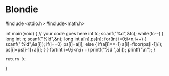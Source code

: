# Blondie
#include <stdio.h>
#include<math.h>

int main(void) {
	// your code goes here
	int tc;
	scanf("%d",&tc);
	while(tc--)
	{
	    long int n;
	    scanf("%ld",&n);
	    long int a[n],ps[n];
	    for(int i=0;i<n;i++)
	    {
	        scanf("%ld",&a[i]);
	        if(i==0)
	            ps[i]=a[i];
	        else
	        {
	            if(a[i]==-1)
	                a[i]=floor(ps[i-1]/i);
	            ps[i]=ps[i-1]+a[i];
	        }
	    }
	    for(int i=0;i<n;i++)
	       printf("%d ",a[i]);
	   printf("\n");
	}
	
	return 0;
}

